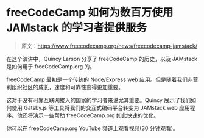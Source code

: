 # freeCodeCamp 如何为数百万使用 JAMstack 的学习者提供服务

> 原文：<https://www.freecodecamp.org/news/freecodecamp-jamstack/>

在这个演讲中，Quincy Larson 分享了 freeCodeCamp 的历史，以及 JAMstack 是如何用于 freeCodeCamp.org 的。

freeCodeCamp 最初是一个传统的 Node/Express web 应用。但是随着我们非营利组织社区的成长，速度和可靠性变得更加重要。

这对于没有可靠互联网接入的国家的学习者来说尤其重要。Quincy 展示了我们如何使用 Gatsby.js 等工具将我们的交互式编码平台转变为 JAMstack web 应用程序。他还将演示一些帮助 freeCodeCamp.org 如此快速的优化。

你可以在 freeCodeCamp.org YouTube 频道上观看视频(30 分钟观看)。‌